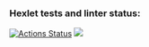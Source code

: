 ### Hexlet tests and linter status:
[![Actions Status](https://github.com/AndryushchenkoAnton/frontend-project-44/workflows/hexlet-check/badge.svg)](https://github.com/AndryushchenkoAnton/frontend-project-44/actions)
<a href="https://codeclimate.com/github/AndryushchenkoAnton/frontend-project-44/maintainability"><img src="https://api.codeclimate.com/v1/badges/f65de0db48c5c815e951/maintainability" /></a>